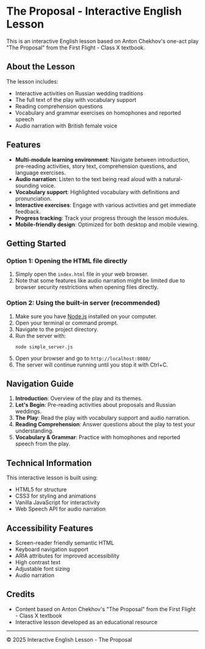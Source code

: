 # The Proposal - Interactive English Lesson

This is an interactive English lesson based on Anton Chekhov's one-act play "The Proposal" from the First Flight - Class X textbook.

## About the Lesson

The lesson includes:

- Interactive activities on Russian wedding traditions
- The full text of the play with vocabulary support
- Reading comprehension questions
- Vocabulary and grammar exercises on homophones and reported speech
- Audio narration with British female voice

## Features

- **Multi-module learning environment**: Navigate between introduction, pre-reading activities, story text, comprehension questions, and language exercises.
- **Audio narration**: Listen to the text being read aloud with a natural-sounding voice.
- **Vocabulary support**: Highlighted vocabulary with definitions and pronunciation.
- **Interactive exercises**: Engage with various activities and get immediate feedback.
- **Progress tracking**: Track your progress through the lesson modules.
- **Mobile-friendly design**: Optimized for both desktop and mobile viewing.

## Getting Started

### Option 1: Opening the HTML file directly

1. Simply open the `index.html` file in your web browser.
2. Note that some features like audio narration might be limited due to browser security restrictions when opening files directly.

### Option 2: Using the built-in server (recommended)

1. Make sure you have [Node.js](https://nodejs.org/) installed on your computer.
2. Open your terminal or command prompt.
3. Navigate to the project directory.
4. Run the server with:
   ```
   node simple_server.js
   ```
5. Open your browser and go to `http://localhost:8080/`
6. The server will continue running until you stop it with Ctrl+C.

## Navigation Guide

1. **Introduction**: Overview of the play and its themes.
2. **Let's Begin**: Pre-reading activities about proposals and Russian weddings.
3. **The Play**: Read the play with vocabulary support and audio narration.
4. **Reading Comprehension**: Answer questions about the play to test your understanding.
5. **Vocabulary & Grammar**: Practice with homophones and reported speech from the play.

## Technical Information

This interactive lesson is built using:
- HTML5 for structure
- CSS3 for styling and animations
- Vanilla JavaScript for interactivity
- Web Speech API for audio narration

## Accessibility Features

- Screen-reader friendly semantic HTML
- Keyboard navigation support
- ARIA attributes for improved accessibility
- High contrast text
- Adjustable font sizing
- Audio narration

## Credits

- Content based on Anton Chekhov's "The Proposal" from the First Flight - Class X textbook
- Interactive lesson developed as an educational resource

---

© 2025 Interactive English Lesson - The Proposal
